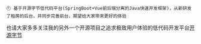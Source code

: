 
```
🕙 基于开源字节低代码平台(SpringBoot+Vue前后端分离的Java快速开发框架)，从新研发了租房的后台，并同步完善前台，期望给大家带来更好的体验
```
也请大家多多关注我的另外一个开源项目之追求极致用户体验的低代码开发平台[开源字节](https://gitee.com/open-source-byte/source-vue)